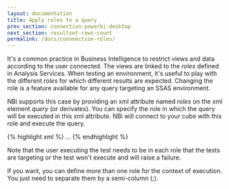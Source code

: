 ```yaml
---
layout: documentation
title: Apply roles to a query
prev_section: connection-powerbi-desktop
next_section: resultset-rows-count
permalink: /docs/connnection-roles/
---
```

It's a common practice in Business Intelligence to restrict views and data according to the user connected. The views are linked to the *roles* defined in Analysis Services. When testing an environment, it's useful to play with the different *roles* for which different results are expected. Changing the role is a feature available for any query targeting an SSAS environment.

NBi supports this case by providing an xml attribute named *roles* on the xml element *query* (or derivates). You can specify the role in which the query will be executed in this xml attribute. NBi will connect to your cube with this role and execute the query.

{% highlight xml %}
<query ref="OlapQA" roles="minimal">
     ...
<query>
{% endhighlight %}

Note that the user executing the test needs to be in each role that the tests are targeting or the test won't execute and will raise a failure.

If you want, you can define more than one role for the context of execution. You just need to separate them by a semi-column (;).
